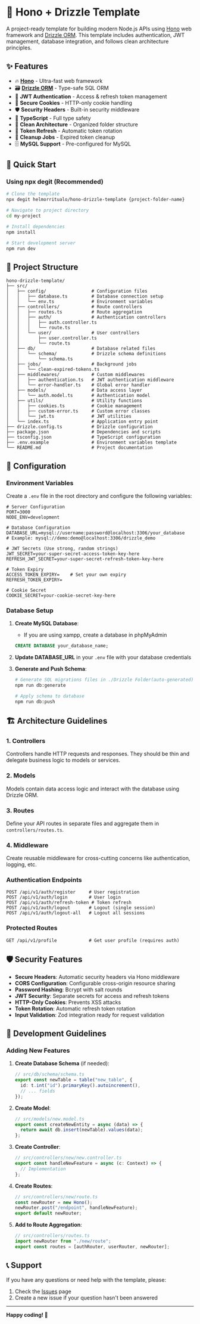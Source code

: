 # 🚀 Hono + Drizzle Template

A project-ready template for building modern Node.js APIs using [Hono](https://hono.dev/) web framework and [Drizzle ORM](https://orm.drizzle.team/). This template includes authentication, JWT management, database integration, and follows clean architecture principles.

## ✨ Features

- 🔥 **[Hono](https://hono.dev/)** - Ultra-fast web framework
- 🗃️ **[Drizzle ORM](https://orm.drizzle.team/)** - Type-safe SQL ORM
- 🔐 **JWT Authentication** - Access & refresh token management
- 🍪 **Secure Cookies** - HTTP-only cookie handling
- 🛡️ **Security Headers** - Built-in security middleware
- 📝 **TypeScript** - Full type safety
- 🎯 **Clean Architecture** - Organized folder structure
- 🔄 **Token Refresh** - Automatic token rotation
- 🧹 **Cleanup Jobs** - Expired token cleanup
- 🗄️ **MySQL Support** - Pre-configured for MySQL

## 🚀 Quick Start

### Using npx degit (Recommended)

```bash
# Clone the template
npx degit helmorritualo/hono-drizzle-template {project-folder-name}

# Navigate to project directory
cd my-project

# Install dependencies
npm install

# Start development server
npm run dev
```

## 📁 Project Structure

```
hono-drizzle-template/
├── src/
│   ├── config/                 # Configuration files
│   │   ├── database.ts         # Database connection setup
│   │   └── env.ts              # Environment variables
│   ├── controllers/            # Route controllers
│   │   ├── routes.ts           # Route aggregation
│   │   ├── auth/               # Authentication controllers
│   │   │   ├── auth.controller.ts
│   │   │   └── route.ts
│   │   └── user/               # User controllers
│   │       ├── user.controller.ts
│   │       └── route.ts
│   ├── db/                     # Database related files
│   │   └── schema/             # Drizzle schema definitions
│   │       └── schema.ts
│   ├── jobs/                   # Background jobs
│   │   └── clean-expired-tokens.ts
│   ├── middlewares/            # Custom middlewares
│   │   ├── authentication.ts   # JWT authentication middleware
│   │   └── error-handler.ts    # Global error handler
│   ├── models/                 # Data access layer
│   │   └── auth.model.ts       # Authentication model
│   ├── utils/                  # Utility functions
│   │   ├── cookies.ts          # Cookie management
│   │   ├── custom-error.ts     # Custom error classes
│   │   └── jwt.ts              # JWT utilities
│   └── index.ts                # Application entry point
├── drizzle.config.ts           # Drizzle configuration
├── package.json                # Dependencies and scripts
├── tsconfig.json               # TypeScript configuration
├── .env.example                # Environment variables template
└── README.md                   # Project documentation
```

## 🔧 Configuration

### Environment Variables

Create a `.env` file in the root directory and configure the following variables:

```env
# Server Configuration
PORT=3000
NODE_ENV=development

# Database Configuration
DATABASE_URL=mysql://username:password@localhost:3306/your_database
# Example: mysql://demo:demo@localhost:3306/drizzle_demo

# JWT Secrets (Use strong, random strings)
JWT_SECRET=your-super-secret-access-token-key-here
REFRESH_JWT_SECRET=your-super-secret-refresh-token-key-here

# Token Expiry
ACCESS_TOKEN_EXPIRY=    # Set your own expiry
REFRESH_TOKEN_EXPIRY=

# Cookie Secret
COOKIE_SECRET=your-cookie-secret-key-here
```

### Database Setup

1. **Create MySQL Database**:

   - If you are using xampp, create a database in phpMyAdmin

   ```sql
   CREATE DATABASE your_database_name;
   ```

2. **Update DATABASE_URL** in your `.env` file with your database credentials

3. **Generate and Push Schema**:

   ```bash
   # Generate SQL migrations files in ./Drizzle Folder(auto-generated)
   npm run db:generate

   # Apply schema to database
   npm run db:push
   ```

## 🏗️ Architecture Guidelines

### 1. Controllers

Controllers handle HTTP requests and responses. They should be thin and delegate business logic to models or services.

### 2. Models

Models contain data access logic and interact with the database using Drizzle ORM.

### 3. Routes

Define your API routes in separate files and aggregate them in `controllers/routes.ts`.


### 4. Middleware

Create reusable middleware for cross-cutting concerns like authentication, logging, etc.

### Authentication Endpoints

```
POST /api/v1/auth/register     # User registration
POST /api/v1/auth/login        # User login
POST /api/v1/auth/refresh-token # Token refresh
POST /api/v1/auth/logout       # Logout (single session)
POST /api/v1/auth/logout-all   # Logout all sessions
```

### Protected Routes

```
GET /api/v1/profile            # Get user profile (requires auth)
```

## 🛡️ Security Features

- **Secure Headers**: Automatic security headers via Hono middleware
- **CORS Configuration**: Configurable cross-origin resource sharing
- **Password Hashing**: Bcrypt with salt rounds
- **JWT Security**: Separate secrets for access and refresh tokens
- **HTTP-Only Cookies**: Prevents XSS attacks
- **Token Rotation**: Automatic refresh token rotation
- **Input Validation**: Zod integration ready for request validation

## 🔨 Development Guidelines

### Adding New Features

1. **Create Database Schema** (if needed):

   ```typescript
   // src/db/schema/schema.ts
   export const newTable = table("new_table", {
     id: t.int("id").primaryKey().autoincrement(),
     // ... fields
   });
   ```

2. **Create Model**:

   ```typescript
   // src/models/new.model.ts
   export const createNewEntity = async (data) => {
     return await db.insert(newTable).values(data);
   };
   ```

3. **Create Controller**:

   ```typescript
   // src/controllers/new/new.controller.ts
   export const handleNewFeature = async (c: Context) => {
     // Implementation
   };
   ```

4. **Create Routes**:

   ```typescript
   // src/controllers/new/route.ts
   const newRouter = new Hono();
   newRouter.post("/endpoint", handleNewFeature);
   export default newRouter;
   ```

5. **Add to Route Aggregation**:
   ```typescript
   // src/controllers/routes.ts
   import newRouter from "./new/route";
   export const routes = [authRouter, userRouter, newRouter];
   ```

## 📞 Support

If you have any questions or need help with the template, please:

1. Check the [Issues](https://github.com/your-username/my-hono-drizzle-template/issues) page
2. Create a new issue if your question hasn't been answered

---
**Happy coding! 🎉**
